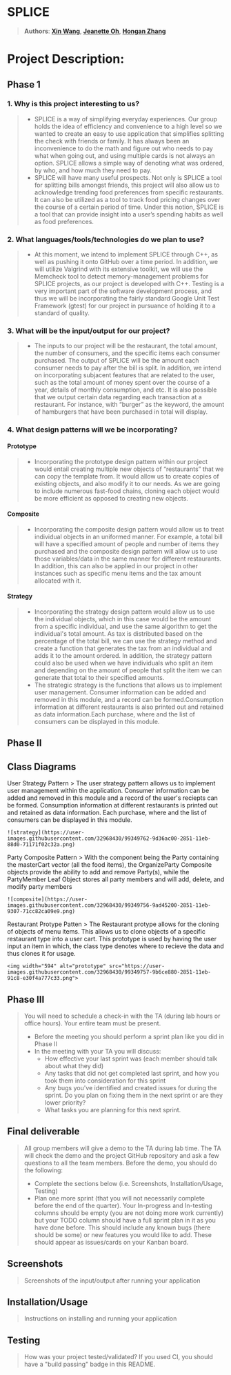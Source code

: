 # SPLICE
 > **Authors**: [**Xin Wang**](https://github.com/xinwng), [**Jeanette Oh**](https://github.com/jeanetteoh), [**Hongan Zhang**](https://github.com/hongan-z)

# Project Description:
## Phase 1
### 1. Why is this project interesting to us?
> * SPLICE is a way of simplifying everyday experiences. Our group holds the idea of efficiency and convenience to a high level so we wanted to create an easy to use application that simplifies splitting the check with friends or family. It has always been an inconvenience to do the math and figure out who needs to pay what when going out, and using multiple cards is not always an option. SPLICE allows a simple way of denoting what was ordered, by who, and how much they need to pay. 
> * SPLICE will have many useful prospects. Not only is SPLICE a tool for splitting bills amongst friends, this project will also allow us to acknowledge trending food preferences from specific restaurants. It can also be utilized as a tool to track food pricing changes over the course of a certain period of time. Under this notion, SPLICE is a tool that can provide insight into a user’s spending habits as well as food preferences. 
### 2. What languages/tools/technologies do we plan to use?
> * At this moment, we intend to implement SPLICE through C++, as well as pushing it onto GitHub over a time period. In addition, we will utilize Valgrind with its extensive toolkit, we will use the Memcheck tool to detect memory-management problems for SPLICE projects, as our project is developed with C++. Testing is a very important part of the software development process, and thus we will be incorporating the fairly standard Google Unit Test Framework (gtest) for our project in pursuance of holding it to a standard of quality.
### 3. What will be the input/output for our project?
> * The inputs to our project will be the restaurant, the total amount, the number of consumers, and the specific items each consumer purchased. The output of SPLICE will be the amount each consumer needs to pay after the bill is split. In addition, we intend on incorporating subjacent features that are related to the user, such as the total amount of money spent over the course of a year, details of monthly consumption, and etc. It is also possible that we output certain data regarding each transaction at a restaurant. For instance, with “burger” as the keyword, the amount of hamburgers that have been purchased in total will display.
### 4. What design patterns will we be incorporating?
#### Prototype
> * Incorporating the prototype design pattern within our project would entail creating multiple new objects of “restaurants” that we can copy the template from. It would allow us to create copies of existing objects, and also modify it to our needs. As we are going to include numerous fast-food chains, cloning each object would be more efficient as opposed to creating new objects. 
#### Composite
> * Incorporating the composite design pattern would allow us to treat individual objects in an uniformed manner. For example, a total bill will have a specified amount of people and number of items they purchased and the composite design pattern will allow us to use those variables/data in the same manner for different restaurants. In addition, this can also be applied in our project in other instances such as specific menu items and the tax amount allocated with it.
#### Strategy
> * Incorporating the strategy design pattern would allow us to use the individual objects, which in this case would be the amount from a specific individual, and use the same algorithm to get the individual's total amount. As tax is distributed based on the percentage of the total bill, we can use the strategy method and create a function that generates the tax from an individual and adds it to the amount ordered. In addition, the strategy pattern could also be used when we have individuals who split an item and depending on the amount of people that split the item we can generate that total to their specified amounts. 
> * The strategic strategy is the functions that allows us to implement user management. Consumer information can be added and removed in this module, and a record can be formed.Consumption information at different restaurants is also printed out and retained as data information.Each purchase, where and the list of consumers can be displayed in this module.

## Phase II
## Class Diagrams
User Strategy Pattern
	> The user strategy pattern allows us to implement user management within the application. Consumer information can be added and removed in this module and a record of the user's reciepts can be formed. Consumption information at different restaurants is printed out and retained as data information. Each purchase, where and the list of consumers can be displayed in this module.
	
	![strategy](https://user-images.githubusercontent.com/32968430/99349762-9d36ac00-2851-11eb-88d0-71171f02c32a.png)
	
Party Composite Pattern
	> With the component being the Party containing the masterCart vector (all the food items), the OrganizeParty Composite objects provide the ability to add and remove Party(s), while the PartyMember Leaf Object stores all party members and will add, delete, and modify party members
	
	![composite](https://user-images.githubusercontent.com/32968430/99349756-9ad45200-2851-11eb-9307-71cc82ca09e9.png)

Restaurant Protype Patten
	> The Restaurant protype allows for the cloning of objects of menu items. This allows us to clone objects of a specific restaurant type into a user cart. This prototype is used by having the user input an item in which, the class type denotes where to recieve the data and thus clones it for usage.
	
	<img width="594" alt="prototype" src="https://user-images.githubusercontent.com/32968430/99349757-9b6ce880-2851-11eb-91c8-e30f4a777c33.png">
	
## Phase III
 > You will need to schedule a check-in with the TA (during lab hours or office hours). Your entire team must be present. 
 > * Before the meeting you should perform a sprint plan like you did in Phase II
 > * In the meeting with your TA you will discuss: 
 >   - How effective your last sprint was (each member should talk about what they did)
 >   - Any tasks that did not get completed last sprint, and how you took them into consideration for this sprint
 >   - Any bugs you've identified and created issues for during the sprint. Do you plan on fixing them in the next sprint or are they lower priority?
 >   - What tasks you are planning for this next sprint.

## Final deliverable
 > All group members will give a demo to the TA during lab time. The TA will check the demo and the project GitHub repository and ask a few questions to all the team members. 
 > Before the demo, you should do the following:
 > * Complete the sections below (i.e. Screenshots, Installation/Usage, Testing)
 > * Plan one more sprint (that you will not necessarily complete before the end of the quarter). Your In-progress and In-testing columns should be empty (you are not doing more work currently) but your TODO column should have a full sprint plan in it as you have done before. This should include any known bugs (there should be some) or new features you would like to add. These should appear as issues/cards on your Kanban board. 
 ## Screenshots
 > Screenshots of the input/output after running your application
 ## Installation/Usage
 > Instructions on installing and running your application
 ## Testing
 > How was your project tested/validated? If you used CI, you should have a "build passing" badge in this README.
